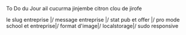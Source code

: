 To Do du Jour
ail
cucurma
jinjembe
citron
clou de jirofe



le slug entreprise |/
message entreprise |/
stat pub et offer |/
pro mode school et entreprise|/
format d'image|/
localstorage|/
sudo
responsive